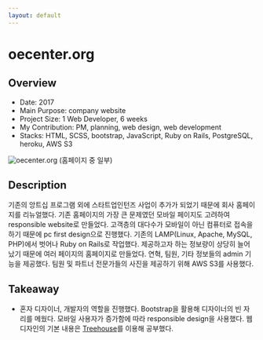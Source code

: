 ```yaml
---
layout: default
---
```


# oecenter.org

## Overview

* Date: 2017
* Main Purpose: company website
* Project Size: 1 Web Developer, 6 weeks
* My Contribution: PM, planning, web design, web development
* Stacks: HTML, SCSS, bootstrap, JavaScript, Ruby on Rails, PostgreSQL, heroku, AWS S3

![oecenter.org]({{"/assets/img/project/2017_oecenter_org.jpg"}})
(홈페이지 중 일부)

## Description

기존의 앙트십 프로그램 외에 스타트업인턴즈 사업이 추가가 되었기 때문에 회사 홈페이지를 리뉴얼했다. 
기존 홈페이지의 가장 큰 문제였던 모바일 페이지도 고려하여 responsible website로 만들었다. 
고객층의 대다수가 모바일이 아닌 컴퓨터로 접속을 하기 때문에 pc first design으로 진행했다. 
기존의 LAMP(Linux, Apache, MySQL, PHP)에서 벗어나 Ruby on Rails로 작업했다. 
제공하고자 하는 정보량이 상당히 늘어났기 때문에 여러 페이지의 홈페이지로 만들었다. 
연혁, 팀원, 기타 정보들의 admin 기능을 제공했다. 
팀원 및 파트너 전문가들의 사진을 제공하기 위해 AWS S3를 사용했다. 

## Takeaway

* 혼자 디자이너, 개발자의 역할을 진행했다. 
Bootstrap을 활용해 디자이너의 빈 자리를 메웠다. 
모바일 사용자가 증가함에 따라 responsible design을 사용했다. 
웹 디자인의 기본 내용은 [Treehouse](https://teamtreehouse.com/)를 이용해 공부했다. 